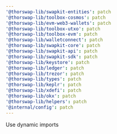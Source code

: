 ```yaml
---
'@thorswap-lib/swapkit-entities': patch
'@thorswap-lib/toolbox-cosmos': patch
'@thorswap-lib/evm-web3-wallets': patch
'@thorswap-lib/toolbox-utxo': patch
'@thorswap-lib/toolbox-evm': patch
'@thorswap-lib/walletconnect': patch
'@thorswap-lib/swapkit-core': patch
'@thorswap-lib/swapkit-api': patch
'@thorswap-lib/swapkit-sdk': patch
'@thorswap-lib/keystore': patch
'@thorswap-lib/ledger': patch
'@thorswap-lib/trezor': patch
'@thorswap-lib/types': patch
'@thorswap-lib/keplr': patch
'@thorswap-lib/xdefi': patch
'@thorswap-lib/okx': patch
'@thorswap-lib/helpers': patch
'@internal/config': patch
---
```


Use dynamic imports
